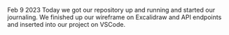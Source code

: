 Feb 9 2023
Today we got our repository up and running and started our journaling. We finished up our wireframe on Excalidraw and API endpoints and inserted into our project on VSCode.
